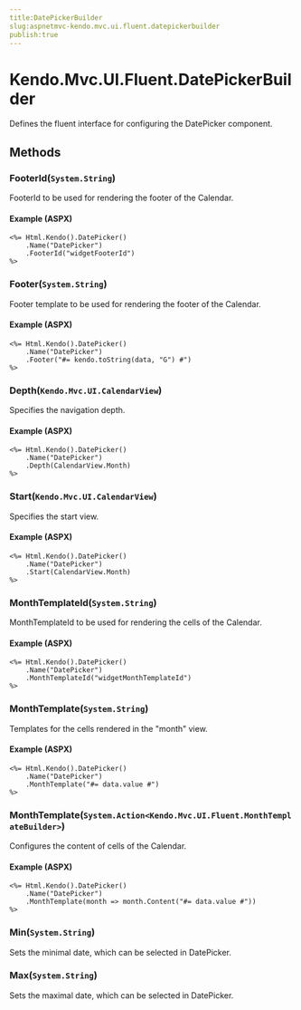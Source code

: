 ```yaml
---
title:DatePickerBuilder
slug:aspnetmvc-kendo.mvc.ui.fluent.datepickerbuilder
publish:true
---
```


# Kendo.Mvc.UI.Fluent.DatePickerBuilder
Defines the fluent interface for configuring the DatePicker component.



## Methods

### FooterId(`System.String`)
FooterId to be used for rendering the footer of the Calendar.




#### Example (ASPX)
    <%= Html.Kendo().DatePicker()
        .Name("DatePicker")
        .FooterId("widgetFooterId")
    %>


### Footer(`System.String`)
Footer template to be used for rendering the footer of the Calendar.




#### Example (ASPX)
    <%= Html.Kendo().DatePicker()
        .Name("DatePicker")
        .Footer("#= kendo.toString(data, "G") #")
    %>


### Depth(`Kendo.Mvc.UI.CalendarView`)
Specifies the navigation depth.




#### Example (ASPX)
    <%= Html.Kendo().DatePicker()
        .Name("DatePicker")
        .Depth(CalendarView.Month)
    %>


### Start(`Kendo.Mvc.UI.CalendarView`)
Specifies the start view.




#### Example (ASPX)
    <%= Html.Kendo().DatePicker()
        .Name("DatePicker")
        .Start(CalendarView.Month)
    %>


### MonthTemplateId(`System.String`)
MonthTemplateId to be used for rendering the cells of the Calendar.




#### Example (ASPX)
    <%= Html.Kendo().DatePicker()
        .Name("DatePicker")
        .MonthTemplateId("widgetMonthTemplateId")
    %>


### MonthTemplate(`System.String`)
Templates for the cells rendered in the "month" view.




#### Example (ASPX)
    <%= Html.Kendo().DatePicker()
        .Name("DatePicker")
        .MonthTemplate("#= data.value #")
    %>


### MonthTemplate(`System.Action<Kendo.Mvc.UI.Fluent.MonthTemplateBuilder>`)
Configures the content of cells of the Calendar.




#### Example (ASPX)
    <%= Html.Kendo().DatePicker()
        .Name("DatePicker")
        .MonthTemplate(month => month.Content("#= data.value #"))
    %>


### Min(`System.String`)
Sets the minimal date, which can be selected in DatePicker.





### Max(`System.String`)
Sets the maximal date, which can be selected in DatePicker.






